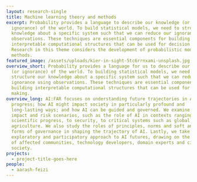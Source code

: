 ```yaml
---
layout: research-single
title: Machine learning theory and methods
excerpt: Probability provides a language to describe our knowledge (or
  ignorance) of the world. To build statistical models, we need to structure our
  knowledge about a specific system such that we can reduce our ignorance using
  observations. These techniques are essential components for building
  interpretable computational structures that can be used for decision making.
  Research in this theme considers the development of probabilistic models and
  methods.
featured_image: /assets/uploads/kier-in-sight-5tc6rrnxami-unsplash.jpg
overview_short: Probability provides a language for us to describe our knowledge
  (or ignorance) of the world. To building statistical models, we need to
  structure our knowledge about a specific system such that we can reduce our
  ignorance using observations. These techniques are essential components for
  building interpretable computational structures that can be used for decision
  making.
overview_long: AI:FAR focuses on understanding future trajectories in AI
  progress; how AI might impact society in particularly profound and
  long-lasting ways; and how AI can be guided and governed. We examine specific
  impact and risk scenarios, such as the role of AI in contexts ranging from
  scientific progress, to security, to critical systems such as global
  agriculture. We also study the roles of principles, norms and soft and hard
  forms of governance in shaping the trajectory of AI. Lastly, we take an
  exploratory and participatory approach to AI futures, drawing on the expertise
  of affected communities, technology developers, domain experts and civil
  society.
projects:
  - project-title-goes-here
people:
  - aarash-feizi
---
```

